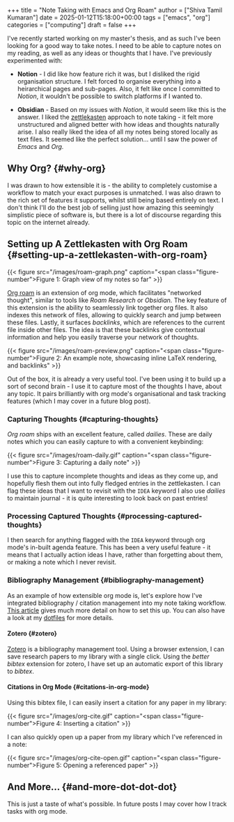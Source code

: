+++
title = "Note Taking with Emacs and Org Roam"
author = ["Shiva Tamil Kumaran"]
date = 2025-01-12T15:18:00+00:00
tags = ["emacs", "org"]
categories = ["computing"]
draft = false
+++

I've recently started working on my master's thesis, and as such I've been looking for a
good way to take notes. I need to be able to capture notes on my reading, as well as any
ideas or thoughts that I have. I've previously experimented with:

-   **Notion** - I did like how feature rich it was, but I disliked the rigid organisation
    structure. I felt forced to organise everything into a heirarchical pages and sub-pages.
    Also, it felt like once I committed to _Notion_, it wouldn't be possible to switch
    platforms if I wanted to.

-   **Obsidian** - Based on my issues with _Notion_, it would seem like this is the answer.
    I liked the [zettlekasten](https://zettelkasten.de/introduction/) approach to note taking - it felt more unstructured
    and aligned better with how ideas and thoughts naturally arise. I also really liked the
    idea of all my notes being stored locally as text files. It seemed like the perfect
    solution... until I saw the power of _Emacs_ and _Org._


## Why Org? {#why-org}

I was drawn to how extensible it is - the ability to completely customise a workflow to match
your exact purposes is unmatched. I was also drawn to the rich set of features it supports, whilst
still being based entirely on text. I don't think I'll do the best job of selling
just how amazing this seemingly simplistic piece of software is, but there is a lot of discourse
regarding this topic on the internet already.


## Setting up A Zettlekasten with Org Roam {#setting-up-a-zettlekasten-with-org-roam}

<a id="figure--roam-graph"></a>

{{< figure src="/images/roam-graph.png" caption="<span class=\"figure-number\">Figure 1: </span>Graph view of my notes so far" >}}

[Org roam](https://www.orgroam.com) is an extension of org mode, which facilitates "networked thought", similar to tools like
_Roam Research_ or _Obsidian._ The key feature of this extension is the ability to seamlessly link
together org files. It also indexes this network of files, allowing to quickly search and jump
between these files. Lastly, it surfaces _backlinks_, which are references
to the current file inside other files. The idea is that these backlinks give contextual
information and help you easily traverse your network of thoughts.

<a id="figure--roam-preview"></a>

{{< figure src="/images/roam-preview.png" caption="<span class=\"figure-number\">Figure 2: </span>An example note, showcasing inline LaTeX rendering, and backlinks" >}}

Out of the box, it is already a very useful tool. I've been using it to build up a sort of
second brain - I use it to capture most of the thoughts I have, about any topic.
It pairs brilliantly with org mode's organisational and task tracking features (which I may cover
in a future blog post).


### Capturing Thoughts {#capturing-thoughts}

_Org roam_ ships with an excellent feature, called _dailies_. These are daily notes which you can
easily capture to with a convenient keybinding:

<a id="figure--roam-daily"></a>

{{< figure src="/images/roam-daily.gif" caption="<span class=\"figure-number\">Figure 3: </span>Capturing a daily note" >}}

I use this to capture incomplete thoughts and ideas as they come up, and hopefully flesh them out into
fully fledged entries in the zettlekasten. I can flag these ideas that I want to revisit with the `IDEA` keyword
I also use _dailies_ to maintain journal - it is quite interesting to look back on past entries!


### Processing Captured Thoughts {#processing-captured-thoughts}

I then search for anything flagged with the `IDEA` keyword through org mode's in-built agenda feature.
This has been a very useful feature - it means that I actually action ideas I have, rather than forgetting
about them, or making a note which I never revisit.


### Bibliography Management {#bibliography-management}

As an example of how extensible org mode is, let's explore how I've integrated
bibliography / citation management into my note taking workflow.
[This article](https://www.riccardopinosio.com/blog/posts/zotero_notes_article) gives much more detail on how to set this up. You can also have a look at
my [dotfiles](https://github.com/shiva-tk/dots) for more details.


#### Zotero {#zotero}

[Zotero](https://www.zotero.org) is a bibliography management tool. Using a browser extension, I can save research papers
to my library with a single click. Using the _better bibtex_ extension for zotero, I have set up
an automatic export of this library to _bibtex_.


#### Citations in Org Mode {#citations-in-org-mode}

Using this bibtex file, I can easily insert a citation for any paper in my library:

<a id="figure--org-cite-insert"></a>

{{< figure src="/images/org-cite.gif" caption="<span class=\"figure-number\">Figure 4: </span>Inserting a citation" >}}

I can also quickly open up a paper from my library which I've referenced in a note:

<a id="figure--org-cite-open"></a>

{{< figure src="/images/org-cite-open.gif" caption="<span class=\"figure-number\">Figure 5: </span>Opening a referenced paper" >}}


## And More... {#and-more-dot-dot-dot}

This is just a taste of what's possible. In future posts I may cover how I track tasks
with org mode.
